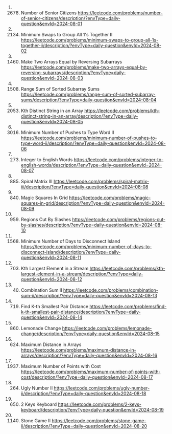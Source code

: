 1. 2678. Number of Senior Citizens
https://leetcode.com/problems/number-of-senior-citizens/description/?envType=daily-question&envId=2024-08-01
2. 2134. Minimum Swaps to Group All 1's Together II
https://leetcode.com/problems/minimum-swaps-to-group-all-1s-together-ii/description/?envType=daily-question&envId=2024-08-02
3. 1460. Make Two Arrays Equal by Reversing Subarrays
https://leetcode.com/problems/make-two-arrays-equal-by-reversing-subarrays/description/?envType=daily-question&envId=2024-08-03
4. 1508. Range Sum of Sorted Subarray Sums
https://leetcode.com/problems/range-sum-of-sorted-subarray-sums/description/?envType=daily-question&envId=2024-08-04
5. 2053. Kth Distinct String in an Array
https://leetcode.com/problems/kth-distinct-string-in-an-array/description/?envType=daily-question&envId=2024-08-05
6. 3016. Minimum Number of Pushes to Type Word II
https://leetcode.com/problems/minimum-number-of-pushes-to-type-word-ii/description/?envType=daily-question&envId=2024-08-06
7. 273. Integer to English Words
https://leetcode.com/problems/integer-to-english-words/description/?envType=daily-question&envId=2024-08-07
8. 885. Spiral Matrix III
https://leetcode.com/problems/spiral-matrix-iii/description/?envType=daily-question&envId=2024-08-08
9. 840. Magic Squares In Grid
https://leetcode.com/problems/magic-squares-in-grid/description/?envType=daily-question&envId=2024-08-09
10. 959. Regions Cut By Slashes
https://leetcode.com/problems/regions-cut-by-slashes/description/?envType=daily-question&envId=2024-08-10
11. 1568. Minimum Number of Days to Disconnect Island
https://leetcode.com/problems/minimum-number-of-days-to-disconnect-island/description/?envType=daily-question&envId=2024-08-11
12. 703. Kth Largest Element in a Stream
https://leetcode.com/problems/kth-largest-element-in-a-stream/description/?envType=daily-question&envId=2024-08-12
13. 40. Combination Sum II
https://leetcode.com/problems/combination-sum-ii/description/?envType=daily-question&envId=2024-08-13
14. 719. Find K-th Smallest Pair Distance
https://leetcode.com/problems/find-k-th-smallest-pair-distance/description/?envType=daily-question&envId=2024-08-14
15. 860. Lemonade Change
https://leetcode.com/problems/lemonade-change/description/?envType=daily-question&envId=2024-08-15
16. 624. Maximum Distance in Arrays
https://leetcode.com/problems/maximum-distance-in-arrays/description/?envType=daily-question&envId=2024-08-16
17. 1937. Maximum Number of Points with Cost
https://leetcode.com/problems/maximum-number-of-points-with-cost/description/?envType=daily-question&envId=2024-08-17
18. 264. Ugly Number II
https://leetcode.com/problems/ugly-number-ii/description/?envType=daily-question&envId=2024-08-18
19. 650. 2 Keys Keyboard
https://leetcode.com/problems/2-keys-keyboard/description/?envType=daily-question&envId=2024-08-19
20. 1140. Stone Game II
https://leetcode.com/problems/stone-game-ii/description/?envType=daily-question&envId=2024-08-20